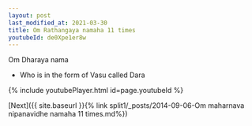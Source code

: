 ```yaml
---
layout: post
last_modified_at: 2021-03-30
title: Om Rathangaya namaha 11 times
youtubeId: de0Xpe1er8w
---
```

 
 
Om Dharaya nama 
 
 -  Who is in the form of Vasu called Dara 
 
  
 
  
 
 
 
 
 
 


{% include youtubePlayer.html id=page.youtubeId %}
 
[Next]({{ site.baseurl }}{% link  split1/_posts/2014-09-06-Om maharnava nipanavidhe namaha 11 times.md%})
 
